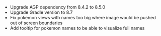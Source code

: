 - Upgrade AGP dependency from 8.4.2 to 8.5.0
- Upgrade Gradle version to 8.7
- Fix pokemon views with names too big where image would be pushed out of screen boundaries
- Add tooltip for pokemon names to be able to visualize full names